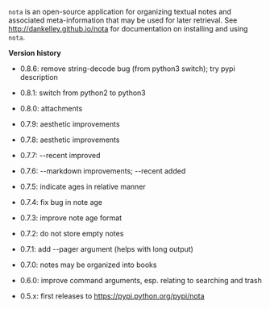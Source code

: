 ``nota`` is an open-source application for organizing textual notes and
associated meta-information that may be used for later retrieval.  See
http://dankelley.github.io/nota for documentation on installing and using
``nota``.

**Version history**

* 0.8.6: remove string-decode bug (from python3 switch); try pypi description

* 0.8.1: switch from python2 to python3

* 0.8.0: attachments

* 0.7.9: aesthetic improvements

* 0.7.8: aesthetic improvements

* 0.7.7: --recent improved

* 0.7.6: --markdown improvements; --recent added

* 0.7.5: indicate ages in relative manner

* 0.7.4: fix bug in note age

* 0.7.3: improve note age format

* 0.7.2: do not store empty notes

* 0.7.1: add --pager argument (helps with long output)

* 0.7.0: notes may be organized into books

* 0.6.0: improve command arguments, esp. relating to searching and trash

* 0.5.x: first releases to https://pypi.python.org/pypi/nota
